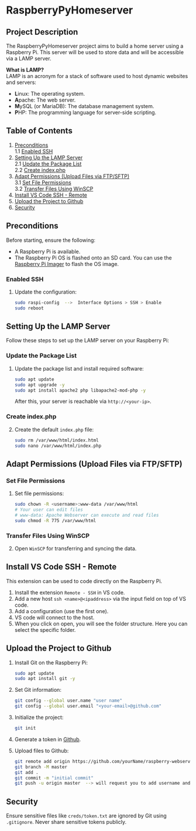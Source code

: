 # RaspberryPyHomeserver

## Project Description
The RaspberryPyHomeserver project aims to build a home server using a Raspberry Pi. This server will be used to store data and will be accessible via a LAMP server.

**What is LAMP?**  
LAMP is an acronym for a stack of software used to host dynamic websites and servers:
- **L**inux: The operating system.
- **A**pache: The web server.
- **M**ySQL (or MariaDB): The database management system.
- **P**HP: The programming language for server-side scripting.

## Table of Contents
1. [Preconditions](#preconditions)<br>
   1.1 [Enabled SSH](#enabled-ssh)<br>
2. [Setting Up the LAMP Server](#setting-up-the-lamp-server)<br>
   2.1 [Update the Package List](#update-the-package-list)<br>
   2.2 [Create index.php](#create-indexphp)<br>
3. [Adapt Permissions (Upload Files via FTP/SFTP)](#adapt-permissions-upload-files-via-ftpsftp) <br>
   3.1 [Set File Permissions](#set-file-permissions) <br>
   3.2 [Transfer Files Using WinSCP](#transfer-files-using-winscp)<br>
4. [Install VS Code SSH - Remote](#install-vs-code-ssh---remote)<br>
5. [Upload the Project to Github](#upload-the-project-to-github)<br>
6. [Security](#security)

## Preconditions
Before starting, ensure the following:
- A Raspberry Pi is available.
- The Raspberry Pi OS is flashed onto an SD card. You can use the [Raspberry Pi Imager](https://www.raspberrypi.com/software/) to flash the OS image.

### Enabled SSH
1. Update the configuration:

   ```bash
   sudo raspi-config  -->  Interface Options > SSH > Enable
   sudo reboot
   ```

## Setting Up the LAMP Server
Follow these steps to set up the LAMP server on your Raspberry Pi:

### Update the Package List
1. Update the package list and install required software:
   ```bash
   sudo apt update
   sudo apt upgrade -y
   sudo apt install apache2 php libapache2-mod-php -y
   ```
   After this, your server is reachable via `http://<your-ip>`.

### Create index.php
2. Create the default `index.php` file:
   ```bash
   sudo rm /var/www/html/index.html
   sudo nano /var/www/html/index.php
   ```

## Adapt Permissions (Upload Files via FTP/SFTP)

### Set File Permissions
1. Set file permissions:

   ```bash
   sudo chown -R <username>:www-data /var/www/html
   # Your user can edit files
   # www-data: Apache Webserver can execute and read files
   sudo chmod -R 775 /var/www/html
   ```

### Transfer Files Using WinSCP
2. Open `WinSCP` for transferring and syncing the data.

## Install VS Code SSH - Remote

This extension can be used to code directly on the Raspberry Pi.

1. Install the extension ``Remote - SSH`` in VS code.
2. Add a new host ``ssh <name>@<ipaddress>`` via the input field on top of VS code.
3. Add a configuration (use the first one).
4. VS code will connect to the host.
5. When you click on open, you will see the folder structure. Here you can select the specific folder.

## Upload the Project to Github

1. Install Git on the Raspberry Pi:

   ```bash
   sudo apt update
   sudo apt install git -y
   ``` 
2. Set Git information:

   ```bash
   git config --global user.name "user name"
   git config --global user.email "<your-email>@github.com"
   ``` 

3. Initialize the project:

   ```bash
   git init
   ``` 

4. Generate a token in [Github](https://github.com/settings/tokens).

5. Upload files to Github:

   ```bash
   git remote add origin https://github.com/yourName/raspberry-webserver.git
   git branch -M master
   git add .
   git commit -m "initial commit"
   git push -u origin master  --> will request you to add username and password/GitHubToken 
   ```

## Security
Ensure sensitive files like `creds/token.txt` are ignored by Git using `.gitignore`. Never share sensitive tokens publicly.



